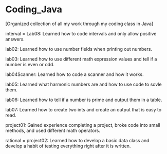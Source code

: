# Coding_Java
[Organized collection of all my work through my coding class in Java]
  
interval = Lab08: Learned how to code intervals and only allow positive answers.

lab02: Learned how to use number fields when printing out numbers.

lab03: Learned how to use different math expression values and tell if a number is even or odd.

lab04Scanner: Learned how to code a scanner and how it works.

lab05: Learned what harmonic numbers are and how to use code to sovle them.

lab06: Learned how to tell if a number is prime and output them in a table.

lab07: Learned how to create two ints and create an output that is easy to read.

project01: Gained experience completing a project, broke code into small methods, and used different math operators.

rational = project02: Learned how to develop a basic data class and develop a habit of testing everything right after it is written.

